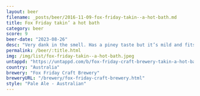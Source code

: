 ```yaml
---
layout: beer
filename: _posts/beer/2016-11-09-fox-friday-takin--a-hot-bath.md
title: Fox Friday takin’ a hot bath
category: beer
score: 9
beer-date: "2023-08-26"
desc: "Very dank in the smell. Has a piney taste but it’s mild and fits in well with the rest of the beer. There’s a nice sweetness on the tip of the tongue"
permalink: /beer/:title.html
img: /img/list/fox-friday-takin--a-hot-bath.jpeg
untappd: "https://untappd.com/b/fox-friday-craft-brewery-takin-a-hot-bath/5311153"
country: "Australia"
brewery: "Fox Friday Craft Brewery"
breweryURL: "/brewery/fox-friday-craft-brewery.html"
style: "Pale Ale - Australian"
---
```

